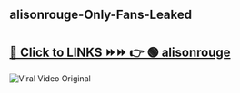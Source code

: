 
 ## alisonrouge-Only-Fans-Leaked

# <h2><a href="https://clipsfans.com/alisonrouge&ref=git">🔗 Click to LINKS ⏩⏩ 👉 🟢 alisonrouge </a></h2>

<a href="https://clipsfans.com/alisonrouge&ref=git" rel="nofollow" data-target="animated-image.originalLink"><img src="https://i.ibb.co.com/xMMVF88/686577567.gif" alt="Viral Video Original" style="max-width: 100%; display: inline-block;" data-target="animated-image.originalImage"></a>
